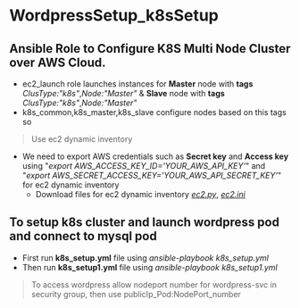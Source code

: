 # WordpressSetup_k8sSetup
## Ansible Role to Configure K8S Multi Node Cluster over AWS Cloud.
- ec2_launch role launches instances for **Master** node with **tags** *ClusType:"k8s"*,*Node:"Master"* & **Slave** node with **tags** *ClusType:"k8s"*,*Node:"Master"*
- k8s_common,k8s_master,k8s_slave configure nodes based on this tags so 
> Use ec2 dynamic inventory 
- We need to export AWS credentials such as **Secret key** and **Access key** using "*export AWS_ACCESS_KEY_ID='YOUR_AWS_API_KEY'*" and "*export AWS_SECRET_ACCESS_KEY='YOUR_AWS_API_SECRET_KEY'*" for ec2 dynamic inventory
  - Download files for ec2 dynamic inventory *[ec2.py](https://github.com/ansible/ansible/blob/stable-2.9/contrib/inventory/ec2.py )*, *[ec2.ini](https://github.com/ansible/ansible/blob/stable-2.9/contrib/inventory/ec2.ini)*

## To setup k8s cluster and launch wordpress pod and connect to mysql pod
- First run **k8s_setup.yml** file using *ansible-playbook k8s_setup.yml*
- Then run **k8s_setup1.yml** file using *ansible-playbook k8s_setup1.yml*
> To access wordpress allow nodeport number for wordpress-svc in security group, then use publicIp_Pod:NodePort_number

 
